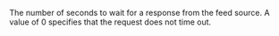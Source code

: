 The number of seconds to wait for a response from the feed source. A value of 0 specifies that the request does not time out.